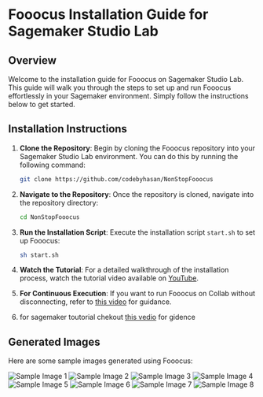 
# Fooocus Installation Guide for Sagemaker Studio Lab

## Overview

Welcome to the installation guide for Fooocus on Sagemaker Studio Lab. This guide will walk you through the steps to set up and run Fooocus effortlessly in your Sagemaker environment. Simply follow the instructions below to get started.

## Installation Instructions

1. **Clone the Repository**: Begin by cloning the Fooocus repository into your Sagemaker Studio Lab environment. You can do this by running the following command:

   ```bash
   git clone https://github.com/codebyhasan/NonStopFooocus
   ```

2. **Navigate to the Repository**: Once the repository is cloned, navigate into the repository directory:

   ```bash
   cd NonStopFooocus
   ```

3. **Run the Installation Script**: Execute the installation script `start.sh` to set up Fooocus:

   ```bash
   sh start.sh
   ```

4. **Watch the Tutorial**: For a detailed walkthrough of the installation process, watch the tutorial video available on [YouTube](https://youtu.be/rO9Jp88YFE0?si=KRvc-BKfnXL4FT1M).

5. **For Continuous Execution**: If you want to run Fooocus on Collab without disconnecting, refer to [this video](https://youtu.be/Navs-2we4Bo?si=dSsuFR1aMpc02yVC) for guidance.

6. for sagemaker toutorial chekout [this 
vedio](https://youtu.be/Tl5eHI_AMmw?si=KuxZgL_5QVI1I5Mw) for gidence
## Generated Images

Here are some sample images generated using Fooocus:

![Sample Image 1](https://miro.medium.com/v2/resize:fit:300/format:webp/1*NywGcBZRUBmhWQRDnNTV4g.png)
![Sample Image 2](https://miro.medium.com/v2/resize:fit:300/format:webp/1*KadWst058CvtkoHR82hfiQ.png)
![Sample Image 3](https://miro.medium.com/v2/resize:fit:300/format:webp/1*mfvxTN_BLsm142j9cFRHSw.png)
![Sample Image 4](https://miro.medium.com/v2/resize:fit:300/format:webp/1*-nKAJs46O5eO0xJkV1P_uw.png)
![Sample Image 5](https://miro.medium.com/v2/resize:fit:300/format:webp/1*jqkcbOeSVdSRtNaTeQZA8A.png)
![Sample Image 6](https://miro.medium.com/v2/resize:fit:300/format:webp/1*E2B2gNo9u85kruKzjwUhyg.png)
![Sample Image 7](https://miro.medium.com/v2/resize:fit:300/format:webp/1*Z0RECpwByHu3evMibMr0Sw.png)
![Sample Image 8](https://miro.medium.com/v2/resize:fit:300/format:webp/1*RN0eF4lQu9I7qF49uEarPw.png)


